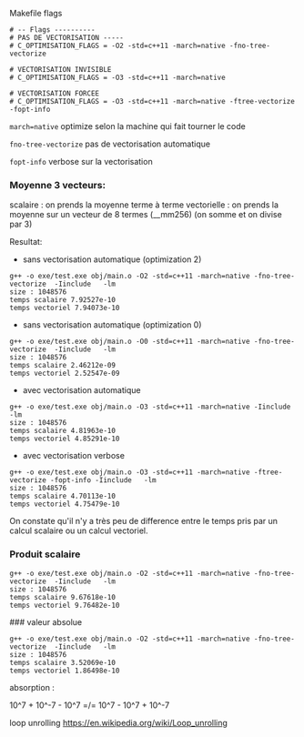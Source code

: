 Makefile flags

```
# -- Flags ----------
# PAS DE VECTORISATION -----
# C_OPTIMISATION_FLAGS = -O2 -std=c++11 -march=native -fno-tree-vectorize 

# VECTORISATION INVISIBLE
# C_OPTIMISATION_FLAGS = -O3 -std=c++11 -march=native

# VECTORISATION FORCEE
# C_OPTIMISATION_FLAGS = -O3 -std=c++11 -march=native -ftree-vectorize -fopt-info
```

`march=native` optimize selon la machine qui fait tourner le code

`fno-tree-vectorize` pas de vectorisation automatique

`fopt-info` verbose sur la vectorisation


### Moyenne 3 vecteurs: 
scalaire : on prends la moyenne terme à terme
vectorielle : on prends la moyenne sur un vecteur de 8 termes (__mm256) (on somme et on divise par 3)

Resultat: 
- sans vectorisation automatique (optimization 2)
```
g++ -o exe/test.exe obj/main.o -O2 -std=c++11 -march=native -fno-tree-vectorize  -Iinclude   -lm
size : 1048576
temps scalaire 7.92527e-10
temps vectoriel 7.94073e-10
```
- sans vectorisation automatique (optimization 0)
```
g++ -o exe/test.exe obj/main.o -O0 -std=c++11 -march=native -fno-tree-vectorize  -Iinclude   -lm
size : 1048576
temps scalaire 2.46212e-09
temps vectoriel 2.52547e-09
```

- avec vectorisation automatique 
```
g++ -o exe/test.exe obj/main.o -O3 -std=c++11 -march=native -Iinclude   -lm
size : 1048576
temps scalaire 4.81963e-10
temps vectoriel 4.85291e-10
```

- avec vectorisation verbose
```
g++ -o exe/test.exe obj/main.o -O3 -std=c++11 -march=native -ftree-vectorize -fopt-info -Iinclude   -lm
size : 1048576
temps scalaire 4.70113e-10
temps vectoriel 4.75479e-10
```
On constate qu'il n'y a très peu de difference entre le temps pris par un calcul scalaire ou un calcul vectoriel. 

### Produit scalaire

```
g++ -o exe/test.exe obj/main.o -O2 -std=c++11 -march=native -fno-tree-vectorize  -Iinclude   -lm
size : 1048576
temps scalaire 9.67618e-10
temps vectoriel 9.76482e-10
```


### valeur absolue

```
g++ -o exe/test.exe obj/main.o -O2 -std=c++11 -march=native -fno-tree-vectorize  -Iinclude   -lm
size : 1048576
temps scalaire 3.52069e-10
temps vectoriel 1.86498e-10
``` 

absorption : 

10^7 + 10^-7 - 10^7
 =/=
10^7 - 10^7 + 10^-7

loop unrolling https://en.wikipedia.org/wiki/Loop_unrolling
